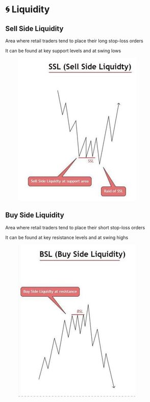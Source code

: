# 🌀 Liquidity

## Sell Side Liquidity

Area where retail traders tend to place their long stop-loss orders

It can be found at key support levels and at swing lows

<figure><img src=".gitbook/assets/image (5).png" alt=""><figcaption></figcaption></figure>

## Buy Side Liquidity

Area where retail traders tend to place their short stop-loss orders

It can be found at key resistance levels and at swing highs

<figure><img src=".gitbook/assets/image (2).png" alt=""><figcaption></figcaption></figure>

